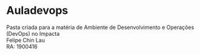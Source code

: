 # Auladevops
Pasta criada para a matéria de Ambiente de Desenvolvimento e Operações (DevOps) no Impacta<br/>
Felipe Chin Lau<br/>
RA: 1900416<br/>
